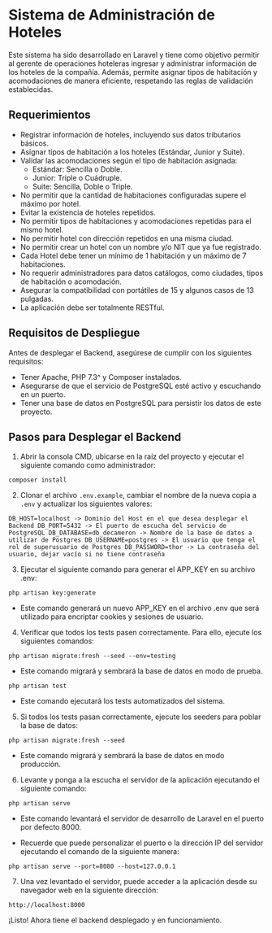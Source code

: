 Sistema de Administración de Hoteles
====================================

Este sistema ha sido desarrollado en Laravel y tiene como objetivo permitir al gerente de operaciones hoteleras ingresar y administrar información de los hoteles de la compañía. Además, permite asignar tipos de habitación y acomodaciones de manera eficiente, respetando las reglas de validación establecidas.

Requerimientos
--------------

*   Registrar información de hoteles, incluyendo sus datos tributarios básicos.
*   Asignar tipos de habitación a los hoteles (Estándar, Junior y Suite).
*   Validar las acomodaciones según el tipo de habitación asignada:
    *   Estándar: Sencilla o Doble.
    *   Junior: Triple o Cuádruple.
    *   Suite: Sencilla, Doble o Triple.
*   No permitir que la cantidad de habitaciones configuradas supere el máximo por hotel.
*   Evitar la existencia de hoteles repetidos.
*   No permitir tipos de habitaciones y acomodaciones repetidas para el mismo hotel.
*   No permitir hotel con dirección repetidos en una misma ciudad.
*   No permitir crear un hotel con un nombre y/o NIT que ya fue registrado.
*   Cada Hotel debe tener un mínimo de 1 habitación y un máximo de 7 habitaciones.
*   No requerir administradores para datos catálogos, como ciudades, tipos de habitación o acomodación.
*   Asegurar la compatibilidad con portátiles de 15 y algunos casos de 13 pulgadas.
*   La aplicación debe ser totalmente RESTful.

Requisitos de Despliegue
------------------------

Antes de desplegar el Backend, asegúrese de cumplir con los siguientes requisitos:

*   Tener Apache, PHP 7.3^ y Composer instalados.
*   Asegurarse de que el servicio de PostgreSQL esté activo y escuchando en un puerto.
*   Tener una base de datos en PostgreSQL para persistir los datos de este proyecto.

Pasos para Desplegar el Backend
-------------------------------

1.  Abrir la consola CMD, ubicarse en la raíz del proyecto y ejecutar el siguiente comando como administrador:

`composer install`

2.  Clonar el archivo `.env.example`, cambiar el nombre de la nueva copia a `.env` y actualizar los siguientes valores:

`DB_HOST=localhost -> Dominio del Host en el que desea desplegar el Backend DB_PORT=5432 -> El puerto de escucha del servicio de PostgreSQL DB_DATABASE=db_decameron -> Nombre de la base de datos a utilizar de Postgres DB_USERNAME=postgres -> El usuario que tenga el rol de superusuario de Postgres DB_PASSWORD=thor -> La contraseña del usuario, dejar vacío si no tiene contraseña`

3. Ejecutar el siguiente comando para generar el APP_KEY en su archivo .env:

`php artisan key:generate`

*   Este comando generará un nuevo APP_KEY en el archivo .env que será utilizado para encriptar cookies y sesiones de usuario.

4. Verificar que todos los tests pasen correctamente. Para ello, ejecute los siguientes comandos:

`php artisan migrate:fresh --seed --env=testing`

*   Este comando migrará y sembrará la base de datos en modo de prueba.

`php artisan test`

*   Este comando ejecutará los tests automatizados del sistema.

5. Si todos los tests pasan correctamente, ejecute los seeders para poblar la base de datos:

`php artisan migrate:fresh --seed`

*   Este comando migrará y sembrará la base de datos en modo producción.

6. Levante y ponga a la escucha el servidor de la aplicación ejecutando el siguiente comando:

`php artisan serve`

*   Este comando levantará el servidor de desarrollo de Laravel en el puerto por defecto 8000.

*   Recuerde que puede personalizar el puerto o la dirección IP del servidor ejecutando el comando de la siguiente manera:

`php artisan serve --port=8080 --host=127.0.0.1`

7. Una vez levantado el servidor, puede acceder a la aplicación desde su navegador web en la siguiente dirección:

`http://localhost:8000`

¡Listo! Ahora tiene el backend desplegado y en funcionamiento.
